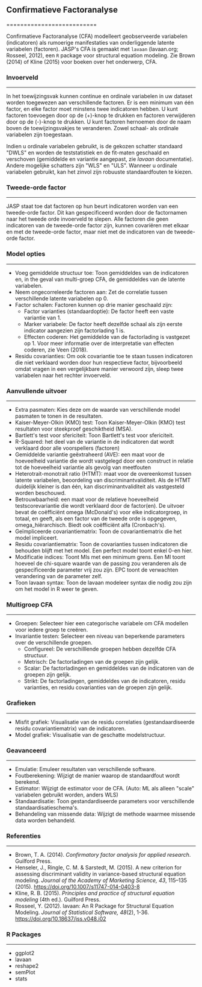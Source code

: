 ## Confirmatieve Factoranalyse
==========================

Confirmatieve Factoranalyse (CFA) modelleert geobserveerde variabelen (indicatoren) als rumoerige manifestaties van onderliggende latente variabelen (factoren). JASP's CFA is gemaakt met `lavaan` (lavaan.org; Rosseel, 2012), een `R` package voor structural equation modeling. Zie Brown (2014) of Kline (2015) voor boeken over het onderwerp, CFA.

### Invoerveld
-------
In het toewijzingsvak kunnen continue en ordinale variabelen in uw dataset worden toegewezen aan verschillende factoren. Er is een minimum van één factor, en elke factor moet minstens twee indicatoren hebben. U kunt factoren toevoegen door op de (+)-knop te drukken en factoren verwijderen door op de (-)-knop te drukken. U kunt factoren hernoemen door de naam boven de toewijzingsvakjes te veranderen. Zowel schaal- als ordinale variabelen zijn toegestaan. 

Indien u ordinale variabelen gebruikt, is de gekozen schatter standaard "DWLS" en worden de teststatistiek en de fit-maten geschaald en verschoven (gemiddelde en variantie aangepast, zie *lavaan* documentatie). Andere mogelijke schatters zijn "WLS" en "ULS". Wanneer u ordinale variabelen gebruikt, kan het zinvol zijn robuuste standaardfouten te kiezen.

### Tweede-orde factor
-------
JASP staat toe dat factoren op hun beurt indicatoren worden van een tweede-orde factor. Dit kan gespecificeerd worden door de factornamen naar het tweede orde invoerveld te slepen. Alle factoren die geen indicatoren van de tweede-orde factor zijn, kunnen covariëren met elkaar en met de tweede-orde factor, maar niet met de indicatoren van de tweede-orde factor.

### Model opties
-------
- Voeg gemiddelde structuur toe: Toon gemiddeldes van de indicatoren en, in the geval van multi-groep CFA, de gemiddeldes van de latente variabelen.
- Neem ongecorreleerde factoren aan: Zet de correlatie tussen verschillende latente variabelen op 0.
- Factor schalen: Factoren kunnen op drie manier geschaald zijn:
  - Factor varianties (standaardoptie): De factor heeft een vaste variantie van 1.
  - Marker variabele: De factor heeft dezelfde schaal als zijn eerste indicator aangezien zijn factorlading 1 is.
  - Effecten coderen: Het gemiddelde van de factorlading is vastgezet op 1. Voor meer informatie over de interpretatie van effecten coderen, zie Veen (2018).
- Residu covarianties: Om ook covariantie toe te staan tussen indicatoren die niet verklaard worden door hun respectieve factor, bijvoorbeeld omdat vragen in een vergelijkbare manier verwoord zijn, sleep twee variabelen naar het rechter invoerveld. 

### Aanvullende uitvoer
-------
- Extra pasmaten: Kies deze om de waarde van verschillende model pasmaten te tonen in de resultaten.
- Kaiser-Meyer-Olkin (KMO) test: Toon Kaiser-Meyer-Olkin (KMO) test resultaten voor steekproef geschiktheid (MSA).
- Bartlett's test voor sfericiteit: Toon Bartlett's test voor sfericiteit.
- R-Squared: het deel van de variantie in de indicatoren dat wordt verklaard door alle voorspellers (factoren)
- Gemiddelde variantie geëxtraheerd (AVE): een maat voor de hoeveelheid variantie die wordt vastgelegd door een construct in relatie tot de hoeveelheid variantie als gevolg van meetfouten
- Heterotrait-monotrait ratio (HTMT): maat voor de overeenkomst tussen latente variabelen, beoordeling van discriminantvaliditeit. Als de HTMT duidelijk kleiner is dan één, kan discriminantvaliditeit als vastgesteld worden beschouwd.
- Betrouwbaarheid: een maat voor de relatieve hoeveelheid testscorevariantie die wordt verklaard door de factor(en). De uitvoer bevat de coëfficiënt omega (McDonald's) voor elke indicatorgroep, in totaal, en geeft, als een factor van de tweede orde is opgegeven, omega_hiërarchisch. Biedt ook coëfficiënt alfa (Cronbach's).
- Geïmpliceerde covariantiematrix: Toon de covariantiematrix die het model impliceert.
- Residu covariantiematrix: Toon de covarianties tussen indicatoren die behouden blijft met het model. Een perfect model toont enkel 0-en hier. 
- Modificatie indices: Toont MIs met een minimum grens. Een MI toont hoeveel de chi-square waarde van de passing zou veranderen als de gespecificeerde parameter vrij zou zijn. EPC toont de verwachten verandering van de parameter zelf.
- Toon lavaan syntax: Toon de lavaan modeleer syntax die nodig zou zijn om het model in R weer te geven.

### Multigroep CFA
------
- Groepen: Selecteer hier een categorische variabele om CFA modellen voor iedere groep te creëren. 
- Invariantie testen: Selecteer een niveau van beperkende parameters over de verschillende groepen. 
  - Configureel: De verschilllende groepen hebben dezelfde CFA structuur.
  - Metrisch: De factorladingen van de groepen zijn gelijk.
  - Scalar: De factorladingen en gemiddeldes van de indicatoren van de groepen zijn gelijk.
  - Strikt: De factorladingen, gemiddeldes van de indicatoren, residu varianties, en residu covarianties van de groepen zijn gelijk.
  
### Grafieken
-------
- Misfit grafiek: Visualisatie van de residu correlaties (gestandaardiseerde residu covariantiematrix) van de indicatoren.
- Model grafiek: Visualisatie van de geschatte modelstructuur.

### Geavanceerd
-------
- Emulatie: Emuleer resultaten van verschillende software.
- Foutberekening: Wijzigt de manier waarop de standaardfout wordt berekend.
- Estimator: Wijzigt de estimator voor de CFA. (Auto: ML als alleen "scale" variabelen gebruikt worden, anders WLS)
- Standaardisatie: Toon gestandardiseerde parameters voor verschillende standaardisatieschema's.
- Behandeling van missende data: Wijzigt de methode waarmee missende data worden behandeld.

### Referenties
-------
- Brown, T. A. (2014). *Confirmatory factor analysis for applied research*. Guilford Press. 
- Henseler, J., Ringle, C. M. & Sarstedt, M. (2015). A new criterion for assessing discriminant validity in variance-based structural equation modeling. *Journal of the Academy of Marketing Science, 43*, 115–135 (2015). https://doi.org/10.1007/s11747-014-0403-8
- Kline, R. B. (2015). *Principles and practice of structural equation modeling* (4th ed.). Guilford Press.
- Rosseel, Y. (2012). lavaan: An R Package for Structural Equation Modeling. *Journal of Statistical Software, 48*(2), 1-36. https://doi.org/10.18637/jss.v048.i02

### R Packages
---
- ggplot2
- lavaan
- reshape2
- semPlot
- stats